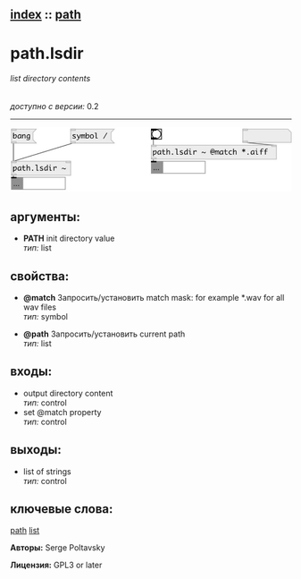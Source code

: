 [index](index.html) :: [path](category_path.html)
---

# path.lsdir

###### list directory contents

*доступно с версии:* 0.2

---




[![example](../examples/img/path.lsdir.jpg)](../examples/pd/path.lsdir.pd)



## аргументы:

* **PATH**
init directory value<br>
_тип:_ list<br>





## свойства:

* **@match** 
Запросить/установить match mask: for example *.wav for all wav files<br>
_тип:_ symbol<br>

* **@path** 
Запросить/установить current path<br>
_тип:_ list<br>



## входы:

* output directory content<br>
_тип:_ control
* set @match property<br>
_тип:_ control



## выходы:

* list of strings<br>
_тип:_ control



## ключевые слова:

[path](keywords/path.html)
[list](keywords/list.html)






**Авторы:** Serge Poltavsky




**Лицензия:** GPL3 or later





